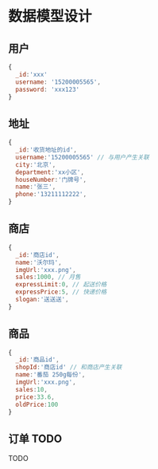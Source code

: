# 数据模型设计

## 用户

```js
{
  _id:'xxx'
  username: '15200005565',
  password: 'xxx123'
}
```

## 地址

```js
{
  _id:'收货地址的id',
  username:'15200005565' // 与用户产生关联
  city:'北京',
  department:'xx小区',
  houseNumber:'门牌号',
  name:'张三',
  phone:'13211112222',
}
```

## 商店

```js
{
  _id:'商店id',
  name:'沃尔玛',
  imgUrl:'xxx.png',
  sales:1000, // 月售
  expressLimit:0, // 起送价格
  expressPrice:5, // 快递价格
  slogan:'送送送',
}
```

## 商品

```js
{
  _id:'商品id',
  shopId:'商店id' // 和商店产生关联
  name:'番茄 250g每份',
  imgUrl:'xxx.png',
  sales:10,
  price:33.6,
  oldPrice:100
}
```

## 订单 TODO

TODO
